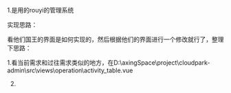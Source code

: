1.是用的rouyi的管理系统

实现思路：

看他们国王的界面是如何实现的，然后根据他们的界面进行一个修改就行了，整理下思路：

1.看当前需求和过往需求类似的地方，在D:\axingSpace\project\cloudpark-admin\src\views\operation\activity\_table.vue

2.